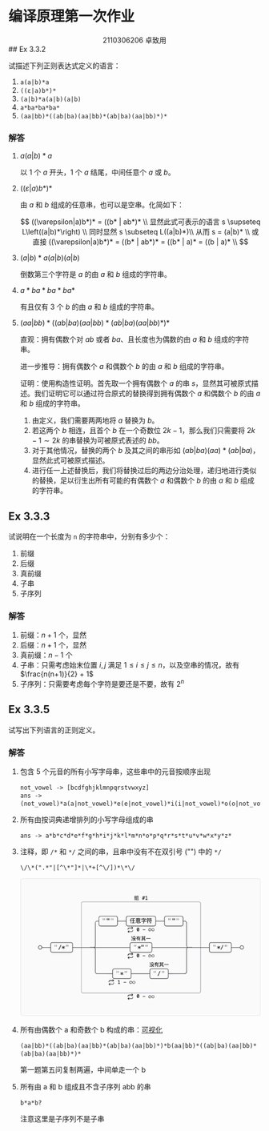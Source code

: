 # 编译原理第一次作业

<center>
  2110306206 卓致用
</center>
## Ex 3.3.2

试描述下列正则表达式定义的语言：

1. `a(a|b)*a`
2. `((ε|a)b*)*`
3. `(a|b)*a(a|b)(a|b)`
4. `a*ba*ba*ba*`
5. `(aa|bb)*((ab|ba)(aa|bb)*(ab|ba)(aa|bb)*)*`

### 解答

1. $a(a|b)*a$

    以 1 个 $a$ 开头，1 个 $a$ 结尾，中间任意个 $a$ 或 $b$。

2. $((\varepsilon|a)b*)*$

    由 $a$ 和 $b$ 组成的任意串，也可以是空串。化简如下：

    $$
    ((\varepsilon|a)b*)* = ((b* | ab*)* \\
    显然此式可表示的语言 s \supseteq L\left((a|b)*\right) \\
    同时显然 s \subseteq L((a|b)*)\\
    从而 s = (a|b)* \\
    或直接 ((\varepsilon|a)b*)* = ((b* | ab*)* = ((b* | a)* = ((b | a)* \\
    $$

3. $(a|b)*a(a|b)(a|b)$

    倒数第三个字符是 $a$ 的由 $a$ 和 $b$ 组成的字符串。

4. $a*ba*ba*ba*$

    有且仅有 3 个 $b$ 的由 $a$ 和 $b$ 组成的字符串。

5. $(aa|bb)*((ab|ba)(aa|bb)*(ab|ba)(aa|bb)*)*$

    直观：拥有偶数个对 $ab$ 或者 $ba$、且长度也为偶数的由 $a$ 和 $b$ 组成的字符串。

    进一步推导：拥有偶数个 $a$ 和偶数个 $b$ 的由 $a$ 和 $b$ 组成的字符串。

    证明：使用构造性证明。首先取一个拥有偶数个 $a$ 的串 $s$，显然其可被原式描述。我们证明它可以通过符合原式的替换得到拥有偶数个 $a$ 和偶数个 $b$ 的由 $a$ 和 $b$ 组成的字符串。

    1. 由定义，我们需要两两地将 $a$ 替换为 $b$。
    2. 若这两个 $b$ 相连，且首个 $b$ 在一个奇数位 $2k-1$，那么我们只需要将 $2k-1 \sim 2k$ 的串替换为可被原式表述的 $bb$。
    3. 对于其他情况，替换的两个 $b$ 及其之间的串形如 $(ab|ba)(aa)*(ab|ba)$，显然此式可被原式描述。
    4. 进行任一上述替换后，我们将替换过后的两边分治处理，递归地进行类似的替换，足以衍生出所有可能的有偶数个 $a$ 和偶数个 $b$ 的由 $a$ 和 $b$ 组成的字符串。

## Ex 3.3.3

试说明在一个长度为 `n` 的字符串中，分别有多少个：

1. 前缀
2. 后缀
3. 真前缀
4. 子串
5. 子序列

### 解答

1. 前缀：$n+1$ 个，显然
2. 后缀：$n+1$ 个，显然
3. 真前缀：$n-1$ 个
4. 子串：只需考虑始末位置 $i,j$ 满足 $1\leq i\leq j\leq n$，以及空串的情况，故有 $\frac{n(n+1)}{2} + 1$
5. 子序列：只需要考虑每个字符是要还是不要，故有 $2^n$

## Ex 3.3.5

试写出下列语言的正则定义。

### 解答

1. 包含 5 个元音的所有小写字母串，这些串中的元音按顺序出现

    ```
    not_vowel -> [bcdfghjklmnpqrstvwxyz]
    ans -> (not_vowel)*a(a|not_vowel)*e(e|not_vowel)*i(i|not_vowel)*o(o|not_vowel)*u(u|not_vowel)*
    ```

2. 所有由按词典递增排列的小写字母组成的串

    ```
    ans -> a*b*c*d*e*f*g*h*i*j*k*l*m*n*o*p*q*r*s*t*u*v*w*x*y*z*
    ```

3. 注释，即 `/*` 和 `*/` 之间的串，且串中没有不在双引号 ("") 中的 `*/`

    ```
    \/\*(".*"|[^\*"]*|\*+[^\/])*\*\/
    ```

    ![comment](anwser-01-arthals.assets/comment.png)

4. 所有由偶数个 a 和奇数个 b 构成的串：[可视化](https://regex-vis.com/?r=%28aa%7Cbb%29*%28%28ab%7Cba%29%28aa%7Cbb%29*%28ab%7Cba%29%28aa%7Cbb%29*%29*b%28aa%7Cbb%29*%28%28ab%7Cba%29%28aa%7Cbb%29*%28ab%7Cba%29%28aa%7Cbb%29*%29*)

    ```
    (aa|bb)*((ab|ba)(aa|bb)*(ab|ba)(aa|bb)*)*b(aa|bb)*((ab|ba)(aa|bb)*(ab|ba)(aa|bb)*)*
    ```

    第一题第五问复制两遍，中间单走一个 b

5. 所有由 a 和 b 组成且不含子序列 abb 的串

    ```
    b*a*b?
    ```

    注意这里是子序列不是子串
